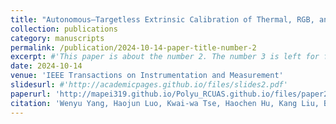 ```yaml
---
title: "Autonomous–Targetless Extrinsic Calibration of Thermal, RGB, and LiDAR Sensors"
collection: publications
category: manuscripts
permalink: /publication/2024-10-14-paper-title-number-2
excerpt: #'This paper is about the number 2. The number 3 is left for future work.'
date: 2024-10-14
venue: 'IEEE Transactions on Instrumentation and Measurement'
slidesurl: #'http://academicpages.github.io/files/slides2.pdf'
paperurl: 'http://mapei319.github.io/Polyu_RCUAS.github.io/files/paper2.pdf'
citation: 'Wenyu Yang, Haojun Luo, Kwai-wa Tse, Haochen Hu, Kang Liu, Boyang Li, and Chih-Yung Wen. (2024). &quot;Autonomous–Targetless Extrinsic Calibration of Thermal, RGB, and LiDAR Sensors.&quot; <i>IEEE Transactions on Instrumentation and Measurement</i>. 73:1-11.'
---
```


